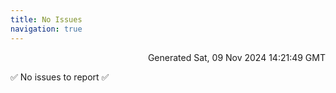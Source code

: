 ```yaml
---
title: No Issues
navigation: true
---
```


<p style="text-align:right;color:#cccs">
Generated Sat, 09 Nov 2024 14:21:49 GMT
</p>
<p>✅ No issues to report ✅</p>



